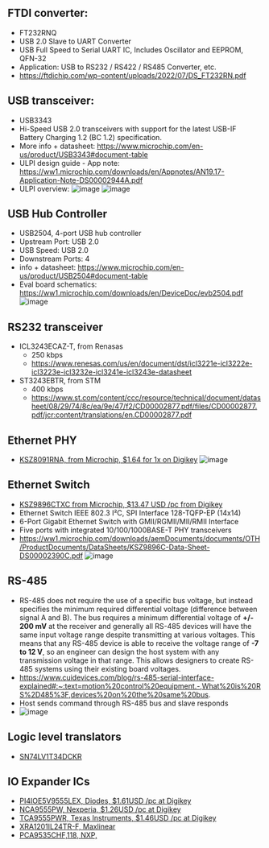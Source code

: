 ## FTDI converter:
- FT232RNQ
- USB 2.0 Slave to UART Converter
- USB Full Speed to Serial UART IC, Includes Oscillator and EEPROM, QFN-32
- Application: USB to RS232 / RS422 / RS485 Converter, etc.
- https://ftdichip.com/wp-content/uploads/2022/07/DS_FT232RN.pdf

## USB transceiver:
- USB3343
- Hi-Speed USB 2.0 transceivers with support for the latest USB-IF Battery Charging 1.2 (BC 1.2) specification.
- More info + datasheet: https://www.microchip.com/en-us/product/USB3343#document-table
- ULPI design guide - App note: https://ww1.microchip.com/downloads/en/Appnotes/AN19.17-Application-Note-DS00002944A.pdf
- ULPI overview:
![image](https://user-images.githubusercontent.com/42329930/204652289-024b0cfd-9ce2-4af4-8d10-070dcf77794b.png)
![image](https://user-images.githubusercontent.com/42329930/204652455-f5d8d8e2-e911-4d5d-96b1-36c83aeee5aa.png)
 
## USB Hub Controller
- USB2504,  4-port USB hub controller 
- Upstream Port: USB 2.0
- USB Speed: USB 2.0
- Downstream Ports:	4
- info + datasheet: https://www.microchip.com/en-us/product/USB2504#document-table
- Eval board schematics: https://ww1.microchip.com/downloads/en/DeviceDoc/evb2504.pdf
![image](https://user-images.githubusercontent.com/42329930/204687068-7a58e32a-0971-4e38-9361-f732edceb467.png)

## RS232 transceiver
- ICL3243ECAZ-T, from Renasas
  - 250 kbps
  - https://www.renesas.com/us/en/document/dst/icl3221e-icl3222e-icl3223e-icl3232e-icl3241e-icl3243e-datasheet
- ST3243EBTR, from STM 
  - 400 kbps
  - https://www.st.com/content/ccc/resource/technical/document/datasheet/08/29/74/8c/ea/9e/47/f2/CD00002877.pdf/files/CD00002877.pdf/jcr:content/translations/en.CD00002877.pdf

## Ethernet PHY
- [KSZ8091RNA, from Microchip, $1.64 for 1x on Digikey](https://ww1.microchip.com/downloads/en/DeviceDoc/00002298A.pdf)
![image](https://user-images.githubusercontent.com/42329930/218876790-1b7400da-c0dd-49f4-8566-3dbbd974f372.png)

## Ethernet Switch
-	[KSZ9896CTXC from Microchip, $13.47 USD /pc from Digikey](https://www.digikey.com/en/products/detail/microchip-technology/KSZ9896CTXC/7164761)
 - Ethernet Switch IEEE 802.3 I²C, SPI Interface 128-TQFP-EP (14x14)
 - 6-Port Gigabit Ethernet Switch with GMII/RGMII/MII/RMII Interface
 - Five ports with integrated 10/100/1000BASE-T PHY transceivers
 - https://ww1.microchip.com/downloads/aemDocuments/documents/OTH/ProductDocuments/DataSheets/KSZ9896C-Data-Sheet-DS00002390C.pdf
![image](https://user-images.githubusercontent.com/42329930/224580066-312084e4-1b88-440b-92bc-c60fcb0f7ee9.png)


## RS-485
- RS-485 does not require the use of a specific bus voltage, but instead specifies the minimum required differential voltage (difference between signal A and B). The bus requires a minimum differential voltage of **+/- 200 mV** at the receiver and generally all RS-485 devices will have the same input voltage range despite transmitting at various voltages. This means that any RS-485 device is able to receive the voltage range of **-7 to 12 V**, so an engineer can design the host system with any transmission voltage in that range. This allows designers to create RS-485 systems using their existing board voltages.
- https://www.cuidevices.com/blog/rs-485-serial-interface-explained#:~:text=motion%20control%20equipment.-,What%20is%20RS%2D485%3F,devices%20on%20the%20same%20bus.
- Host sends command through RS-485 bus and slave responds
 - ![image](https://user-images.githubusercontent.com/42329930/227396156-5824705a-c095-486d-8c81-b90b9db51d81.png)



## Logic level translators
- [SN74LV1T34DCKR]()


## IO Expander ICs
- [PI4IOE5V9555LEX, Diodes, $1.61USD /pc at Digikey ](https://www.diodes.com/assets/Datasheets/PI4IOE5V9555.pdf) 
- [NCA9555PW, Nexperia, $1.26USD /pc at Digikey](https://assets.nexperia.com/documents/data-sheet/NCA9555.pdf)
- [TCA9555PWR, Texas Instruments, $1.46USD /pc at Digikey](https://www.ti.com/lit/ds/symlink/tca9555.pdf?ts=1679966171996&ref_url=https%253A%252F%252Fwww.ti.com%252Fproduct%252FTCA9555%252Fpart-details%252FTCA9555PWR)
- [XRA1201IL24TR-F, Maxlinear](https://assets.maxlinear.com/web/documents/xra1201.pdf)
- [PCA9535CHF,118, NXP, ](https://www.nxp.com/docs/en/data-sheet/PCA9535_PCA9535CDS.pdf)


